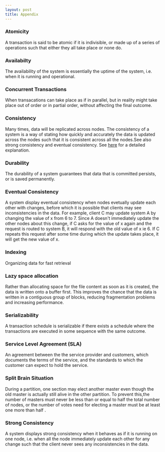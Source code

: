 ```yaml
---
layout: post
title: Appendix
---
```


### Atomicity 
A transaction is said to be atomic if it is indivisible, or made up of a series of operations such that either they all take place or none do.

### Availabilty 
The availability of the system is essentially the uptime of the system, i.e. when it is running and operational. 

### Concurrent Transactions
When transacations can take place as if in parallel, but in reality might take place out of order or in partial order, without affecting the final outcome.

### Consistency
Many times, data will be replicated across nodes. The consistency of a system is a way of stating how quickly and accurately the data is updated across the nodes such that it is consistent across all the nodes.See also strong consistency and eventual consistency.
See [here](https://mwhittaker.github.io/consistency_in_distributed_systems/1_baseball.html) for a detailed explanation.

### Durability
The durability of a system guarantees that data that is committed persists, or is saved permanently.

### Eventual Consistency
A system display eventual consistency when nodes evetually update each other with changes, before which it is possible that clients may see inconsistencies in the data. For example, client C may update system A by changing the value of x from 6 to 7. Since A doesn't immediately update the other nodes about this change, if C asks for the value of x again and the request is routed to system B, it will respond with the old value of x ie 6. If C repeats this request after some time during which the update takes place, it will get the new value of x.

### Indexing
Organizing data for fast retrieval

### Lazy space allocation
Rather than allocating space for the file content as soon as it is created, the data is written onto a buffer first. This improves the chance that the data is written in a contiguous group of blocks, reducing fragmentation problems and increasing performance. 

### Serializability 
A transaction schedule is serializable if there exists a schedule where the transactions are executed in some sequence with the same outcome.

### Service Level Agreement (SLA)

An agreement between the the service provider and customers, which documents the terms of the service, and the standards to which the customer can expect to hold the service. 

### Split Brain Situation
During a partition, one section may elect another master even though the old master is actually still alive
in the other partition. To prevent this,the number of masters must never be less than or equal to half the 
total number of nodes, or the number of votes need for electing a master must be at least one more than half .

### Strong Consistency
A system displays strong consistency when it behaves as if it is running on one node, i.e. when all the node immediately update each other for any change such that the client never sees any inconsistencies in the data.
